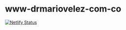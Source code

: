 # www-drmariovelez-com-co
[![Netlify Status](https://api.netlify.com/api/v1/badges/6271ca32-88f4-4934-96e0-eac8a04f258e/deploy-status)](https://app.netlify.com/sites/drmariovelez-com-co/deploys)
